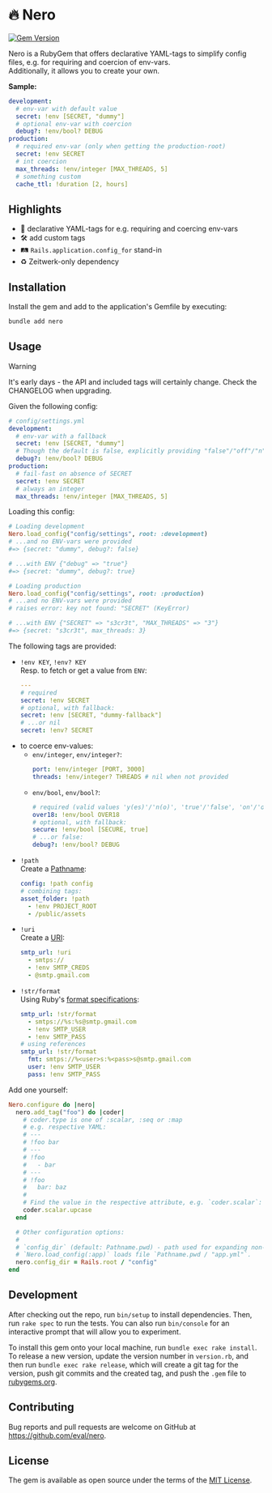 # 🔥 Nero 

[![Gem Version](https://badge.fury.io/rb/nero.svg)](https://badge.fury.io/rb/nero)

Nero is a RubyGem that offers declarative YAML-tags to simplify config files, e.g. for requiring and coercion of env-vars.  
Additionally, it allows you to create your own.

**Sample:**

```yaml
development:
  # env-var with default value
  secret: !env [SECRET, "dummy"]
  # optional env-var with coercion
  debug?: !env/bool? DEBUG
production:
  # required env-var (only when getting the production-root)
  secret: !env SECRET
  # int coercion
  max_threads: !env/integer [MAX_THREADS, 5]
  # something custom
  cache_ttl: !duration [2, hours]
```

## Highlights

* 💎 declarative YAML-tags for e.g. requiring and coercing env-vars
* 🛠️ add custom tags
* 🛤️ `Rails.application.config_for` stand-in
* ♻️ Zeitwerk-only dependency

## Installation

Install the gem and add to the application's Gemfile by executing:

```bash
bundle add nero
```

## Usage

> [!WARNING]  
> It's early days - the API and included tags will certainly change. Check the CHANGELOG when upgrading.

Given the following config:
```yaml
# config/settings.yml
development:
  # env-var with a fallback
  secret: !env [SECRET, "dummy"]
  # Though the default is false, explicitly providing "false"/"off"/"n"/"no" also works.
  debug?: !env/bool? DEBUG
production:
  # fail-fast on absence of SECRET
  secret: !env SECRET
  # always an integer
  max_threads: !env/integer [MAX_THREADS, 5]
```

Loading this config:

```ruby
# Loading development
Nero.load_config("config/settings", root: :development)
# ...and no ENV-vars were provided
#=> {secret: "dummy", debug?: false}

# ...with ENV {"debug" => "true"}
#=> {secret: "dummy", debug?: true}

# Loading production
Nero.load_config("config/settings", root: :production)
# ...and no ENV-vars were provided
# raises error: key not found: "SECRET" (KeyError)

# ...with ENV {"SECRET" => "s3cr3t", "MAX_THREADS" => "3"}
#=> {secret: "s3cr3t", max_threads: 3}
```

The following tags are provided:
- `!env KEY`, `!env? KEY`  
  Resp. to fetch or get a value from `ENV`:
  ```yaml
  ---
  # required
  secret: !env SECRET
  # optional, with fallback:
  secret: !env [SECRET, "dummy-fallback"]
  # ...or nil
  secret: !env? SECRET
  ```
- to coerce env-values:
  - `env/integer`, `env/integer?`:  
    ```yaml
    port: !env/integer [PORT, 3000]
    threads: !env/integer? THREADS # nil when not provided
    ```
  - `env/bool`, `env/bool?`:  
    ```yaml
    # required (valid values 'y(es)'/'n(o)', 'true'/'false', 'on'/'off')
    over18: !env/bool OVER18
    # optional, with fallback:
    secure: !env/bool [SECURE, true]
    # ...or false:
    debug?: !env/bool? DEBUG
    ```
- `!path`  
  Create a [Pathname](https://rubyapi.org/3.4/o/pathname):
  ```yaml
  config: !path config
  # combining tags:
  asset_folder: !path
    - !env PROJECT_ROOT
    - /public/assets
  ```
- `!uri`  
  Create a [URI](https://rubyapi.org/3.4/o/uri):
  ```yaml
  smtp_url: !uri
    - smtps://
    - !env SMTP_CREDS
    - @smtp.gmail.com
  ```
- `!str/format`  
  Using Ruby's [format specifications](https://docs.ruby-lang.org/en/master/format_specifications_rdoc.html):
  ```yaml
  smtp_url: !str/format
    - smtps://%s:%s@smtp.gmail.com
    - !env SMTP_USER
    - !env SMTP_PASS
  # using references
  smtp_url: !str/format
    fmt: smtps://%<user>s:%<pass>s@smtp.gmail.com
    user: !env SMTP_USER
    pass: !env SMTP_PASS
  ```

Add one yourself:
```ruby
Nero.configure do |nero|
  nero.add_tag("foo") do |coder|
    # coder.type is one of :scalar, :seq or :map
    # e.g. respective YAML:
    # ---
    # !foo bar
    # ---
    # !foo
    #   - bar
    # ---
    # !foo
    #   bar: baz
    #
    # Find the value in the respective attribute, e.g. `coder.scalar`:
    coder.scalar.upcase
  end

  # Other configuration options:
  #
  # `config_dir` (default: Pathname.pwd) - path used for expanding non-Pathnames passed to `load_config`, e.g.
  # `Nero.load_config(:app)` loads file `Pathname.pwd / "app.yml"`.
  nero.config_dir = Rails.root / "config"
end
```

## Development

After checking out the repo, run `bin/setup` to install dependencies. Then, run `rake spec` to run the tests. You can also run `bin/console` for an interactive prompt that will allow you to experiment.

To install this gem onto your local machine, run `bundle exec rake install`. To release a new version, update the version number in `version.rb`, and then run `bundle exec rake release`, which will create a git tag for the version, push git commits and the created tag, and push the `.gem` file to [rubygems.org](https://rubygems.org).

## Contributing

Bug reports and pull requests are welcome on GitHub at https://github.com/eval/nero.

## License

The gem is available as open source under the terms of the [MIT License](https://opensource.org/licenses/MIT).
